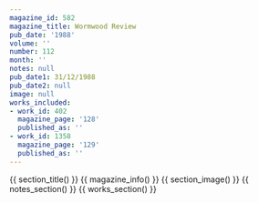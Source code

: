 ```yaml
---
magazine_id: 582
magazine_title: Wormwood Review
pub_date: '1988'
volume: ''
number: 112
month: ''
notes: null
pub_date1: 31/12/1988
pub_date2: null
image: null
works_included:
- work_id: 402
  magazine_page: '128'
  published_as: ''
- work_id: 1358
  magazine_page: '129'
  published_as: ''
---
```


{{ section_title() }}
{{ magazine_info() }}
{{ section_image() }}
{{ notes_section() }}
{{ works_section() }}
